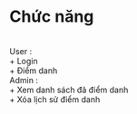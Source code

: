 <h1>Chức năng</h1><br/>
User : <br/>
+ Login<br/>
+ Điểm danh<br/>
Admin :<br/>
+ Xem danh sách đã điểm danh<br/>
+ Xóa lịch sử điểm danh  <br/>
